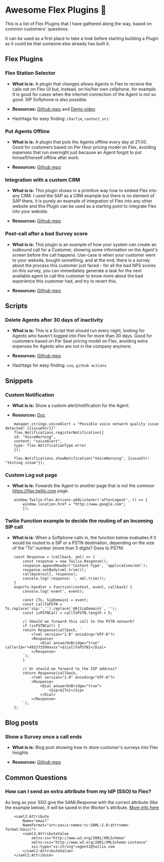# Awesome Flex Plugins 🚀

This is a list of Flex Plugins that I have gathered along the way, based on common customers' questions.

It can be used as a first place to take a look before starting building a Plugin as it could be that someone else already has built it.

## Flex Plugins

### Flex Station Selector

- **What is is:** A plugin that changes allows Agents in Flex to receive the calls not on Flex UI but, instead, on his/her own cellphone, for example. It is good for cases when the internet connection of the Agent is not so good. SIP Softphone is also possible.

- **Resources:** [Github repo](https://github.com/jlafer/plugin-station-selector) and [Demo video](https://www.loom.com/share/c441e0e4cb6f4b7696ae46f5dbf5e73a)

- Hashtags for easy finding: `charlie`, `contact_uri`

### Put Agents Offline

- **What is is:** A plugin that puts the Agents offline every day at 21:00. Good for customers based on Per Hour pricing model on Flex, avoiding expenses that run overnight just because an Agent forgot to put himself/herself offline after work.

- **Resources:** [Github repo](https://github.com/bruno222/twilio-flex-plugin-set-agents-to-offline)

### Integration with a custom CRM

- **What is is:** This plugin shows in a primitive way how to embed Flex into any CRM. I used the SAP as a CRM example but there is no element of SAP there, it is purely an example of integration of Flex into any other website and this Plugin can be used as a starting point to integrate Flex into your website.

- **Resources:** [Github repo](https://github.com/bruno222/twilio-flex-sap-c4c-integration)

### Post-call after a bad Survey score

- **What is is:** This plugin is an example of how your system can create an outbound call for a Customer, showing some information on the Agent's screen before the call happens. Use-case is when your customer went to your website, bought something, and at the end, there is a survey about the process this customer just faced - for all the bad NPS scores on this survey, you can immediately generate a task for the next available agent to call this customer to know more about the bad experience this customer had, and try to revert this.

- **Resources:** [Github repo](https://github.com/bruno222/twilio-flex-plugin-survey)

## Scripts

### Delete Agents after 30 days of inactivity

- **What is is:** This is a Script that should run every night, looking for Agents who haven't logged into Flex for more than 30 days. Good for customers based on Per Seat pricing model on Flex, avoiding extra expenses for Agents who are not in the company anymore.

- **Resources:** [Github repo](https://github.com/bruno222/twilio-flex-delete-workers-after-x-days)

- Hashtags for easy finding: `sso`, `github actions`

## Snippets

### Custom Notification

- **What is is:** Show a custom alert/notification for the Agent.

- **Resources:** [Doc](https://www.twilio.com/docs/flex/developer/ui/notifications)

```
    manager.strings.voiceAlert = "Possible voice network quality issue detected: {{issueStr}}"
    flex.Notifications.registerNotification({
    id: "VoiceWarning",
    content: "voiceAlert",
    type: flex.NotificationType.error
    });

    flex.Notifications.showNotification("VoiceWarning", {issueStr: "testing issue"});
```

### Custom Log out page

- **What is is:** Fowards the Agent to another page that is not the common https://flex.twilio.com page.

```
    window.Twilio.Flex.Actions.addListener('afterLogout', () => {
        window.location.href = "http://www.google.com";
        });
```

### Twilio Function example to decide the routing of an Incoming SIP call

- **What is is:** When a Softphone calls in, the function below evaluates if it would be routed to a SIP or a PSTN destination, depending on the size of the "To" number (more than 5 digits? Goes to PSTN)

```
    const Response = (callback, xml) => {
        const response = new Twilio.Response();
        response.appendHeader('Content-Type', 'application/xml');
        response.setBody(xml.trim());
        callback(null, response);
        console.log('response: ', xml.trim());
    }
    exports.handler = function(context, event, callback) {
        console.log('event', event);

        const {To, SipDomain} = event;
        const callToPSTN = To.replace('sip:','').replace(`@${SipDomain}`, '');
        const isPSTNCall = callToPSTN.length > 5;

        // Should we forward this call to the PSTN network?
        if (isPSTNCall) {
        return Response(callback, `
            <?xml version="1.0" encoding="UTF-8"?>
            <Response>
                <Dial answerOnBridge="true" callerId="+491573599xxxx">${callToPSTN}</Dial>
            </Response>
        `);
        }

        // Or should we forward to the SIP address?
        return Response(callback, `
            <?xml version="1.0" encoding="UTF-8"?>
            <Response>
                <Dial answerOnBridge="true">
                    <Sip>${To}</Sip>
                </Dial>
            </Response>
        `);
    };
```

## Blog posts

### Show a Survey once a call ends

- **What is is:** Blog post showing how to store customer's surveys into Flex Insights

- **Resources:** [Github repo](https://www.twilio.com/blog/post-task-surveys-with-flex-insights)

## Common Questions

### How can I send an extra attribute from my IdP (SSO) to Flex?

As long as your SSO give the SAMLResponse with the correct attribute (like the example below), it will be saved in the Worker's attribute. [More info here](https://www.twilio.com/docs/flex/admin-guide/setup/sso-configuration#attribute-conversion-and-data-types)

```
    <saml2:Attribute
        Name="email"
        NameFormat="urn:oasis:names:tc:SAML:2.0:attrname-format:basic">
        <saml2:AttributeValue
            xmlns:xs="http://www.w3.org/2001/XMLSchema"
            xmlns:xsi="http://www.w3.org/2001/XMLSchema-instance"
            xsi:type="xs:string">agent1@twilio.com
        </saml2:AttributeValue>
    </saml2:Attribute>
```

